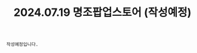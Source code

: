 ﻿---
title: 2024.07.19 명조팝업스토어 (작성예정)
categories: [2024, 행사, 코스프레]
comments: false
# thumbnail: 
---

`작성예정입니다.`
